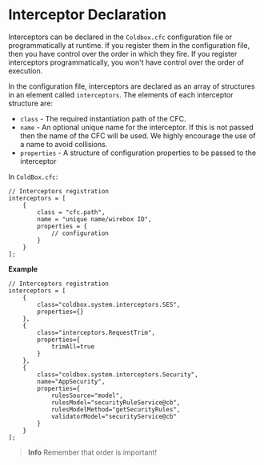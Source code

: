 # Interceptor Declaration

Interceptors can be declared in the `Coldbox.cfc` configuration file or programmatically at runtime. If you register them in the configuration file, then you have control over the order in which they fire. If you register interceptors programmatically, you won't have control over the order of execution.

In the configuration file, interceptors are declared as an array of structures in an element called `interceptors`. The elements of each interceptor structure are:

* `class` - The required instantiation path of the CFC.
* `name` - An optional unique name for the interceptor. If this is not passed then the name of the CFC will be used. We highly encourage the use of a name to avoid collisions.
* `properties` - A structure of configuration properties to be passed to the interceptor

In `ColdBox.cfc`:

```
// Interceptors registration
interceptors = [
    { 
        class = "cfc.path",
        name = "unique name/wirebox ID",
        properties = { 
            // configuration
        }
    }
];
```

**Example**

```
// Interceptors registration
interceptors = [
    {
        class="coldbox.system.interceptors.SES",
        properties={}
    },
    {
        class="interceptors.RequestTrim",
        properties={
            trimAll=true
        }
    },
    {
        class="coldbox.system.interceptors.Security",
        name="AppSecurity",
        properties={
            rulesSource="model",
            rulesModel="securityRuleService@cb",
            rulesModelMethod="getSecurityRules",
            validatorModel="securityService@cb"
        }
    }
];
```

> **Info** Remember that order is important!

